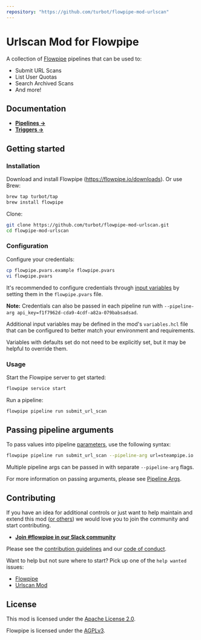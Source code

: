 ```yaml
---
repository: "https://github.com/turbot/flowpipe-mod-urlscan"
---
```


# Urlscan Mod for Flowpipe

A collection of [Flowpipe](https://flowpipe.io) pipelines that can be used to:

- Submit URL Scans
- List User Quotas
- Search Archived Scans
- And more!

## Documentation

- **[Pipelines →](https://hub.flowpipe.io/mods/turbot/urlscan/pipelines)**
- **[Triggers →](https://hub.flowpipe.io/mods/turbot/urlscan/triggers)**

## Getting started

### Installation

Download and install Flowpipe (https://flowpipe.io/downloads). Or use Brew:

```sh
brew tap turbot/tap
brew install flowpipe
```

Clone:

```sh
git clone https://github.com/turbot/flowpipe-mod-urlscan.git
cd flowpipe-mod-urlscan
```

### Configuration

Configure your credentials:

```sh
cp flowpipe.pvars.example flowpipe.pvars
vi flowpipe.pvars
```

It's recommended to configure credentials through [input variables](https://flowpipe.io/docs/using-flowpipe/mod-variables) by setting them in the `flowpipe.pvars` file.

**Note:** Credentials can also be passed in each pipeline run with `--pipeline-arg api_key=f1f7962d-cda9-4cdf-a82a-079babsadsad`.

Additional input variables may be defined in the mod's `variables.hcl` file that can be configured to better match your environment and requirements.

Variables with defaults set do not need to be explicitly set, but it may be helpful to override them.

### Usage

Start the Flowpipe server to get started:

```sh
flowpipe service start
```

Run a pipeline:

```sh
flowpipe pipeline run submit_url_scan
```

## Passing pipeline arguments

To pass values into pipeline [parameters](https://flowpipe.io/docs/using-flowpipe/pipeline-parameters), use the following syntax:

```sh
flowpipe pipeline run submit_url_scan --pipeline-arg url=steampipe.io
```

Multiple pipeline args can be passed in with separate `--pipeline-arg` flags.

For more information on passing arguments, please see [Pipeline Args](https://flowpipe.io/docs/using-flowpipe/pipeline-arguments).

## Contributing

If you have an idea for additional controls or just want to help maintain and extend this mod ([or others](https://github.com/topics/flowpipe-mod)) we would love you to join the community and start contributing.

- **[Join #flowpipe in our Slack community ](https://flowpipe.io/community/join)**

Please see the [contribution guidelines](https://github.com/turbot/flowpipe/blob/main/CONTRIBUTING.md) and our [code of conduct](https://github.com/turbot/flowpipe/blob/main/CODE_OF_CONDUCT.md).

Want to help but not sure where to start? Pick up one of the `help wanted` issues:

- [Flowpipe](https://github.com/turbot/flowpipe/labels/help%20wanted)
- [Urlscan Mod](https://github.com/turbot/flowpipe-mod-urlscan/labels/help%20wanted)

## License

This mod is licensed under the [Apache License 2.0](https://github.com/turbot/flowpipe-mod-urlscan/blob/main/LICENSE).

Flowpipe is licensed under the [AGPLv3](https://github.com/turbot/flowpipe/blob/main/LICENSE).
